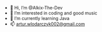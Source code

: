 - 👋 Hi, I’m @Alkix-The-Dev
- 👀 I’m interested in coding and good music
- 🌱 I’m currently learning Java
- 📫 artur.wlodarczyk002@gmail.com

